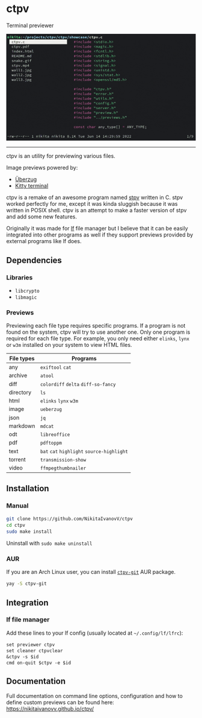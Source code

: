 # ctpv

Terminal previewer

![showcase](doc/showcase.gif)

----

ctpv is an utility for previewing various files.

Image previews powered by:

 * [Überzug](https://github.com/seebye/ueberzug)
 * [Kitty terminal](https://github.com/kovidgoyal/kitty)

ctpv is a remake of an awesome program named
[stpv](https://github.com/Naheel-Azawy/stpv) written in C.
stpv worked perfectly for me, except it was kinda sluggish because
it was written in POSIX shell.
ctpv is an attempt to make a faster version of stpv and add some
new features.

Originally it was made for [lf](https://github.com/gokcehan/lf)
file manager but I believe that it can be easily integrated into
other programs as well if they support previews provided by
external programs like lf does.

## Dependencies

### Libraries

* `libcrypto`
* `libmagic`

### Previews

Previewing each file type requires specific programs.
If a program is not found on the system, ctpv
will try to use another one.
Only one program is required for each file type.
For example, you only need either `elinks`, `lynx` or
`w3m` installed on your system to view HTML files.

<!-- This table is auto generated! -->
<!--TABLESTART-->
| File types | Programs |
| ---- | ---- |
| any | `exiftool` `cat` |
| archive | `atool` |
| diff | `colordiff` `delta` `diff-so-fancy` |
| directory | `ls` |
| html | `elinks` `lynx` `w3m` |
| image | `ueberzug` |
| json | `jq` |
| markdown | `mdcat` |
| odt | `libreoffice` |
| pdf | `pdftoppm` |
| text | `bat` `cat` `highlight` `source-highlight` |
| torrent | `transmission-show` |
| video | `ffmpegthumbnailer` |

<!--TABLEEND-->

## Installation

### Manual

```sh
git clone https://github.com/NikitaIvanovV/ctpv
cd ctpv
sudo make install
```

Uninstall with `sudo make uninstall`

### AUR

If you are an Arch Linux user, you can install
[`ctpv-git`](https://aur.archlinux.org/packages/ctpv-git) AUR package.

```sh
yay -S ctpv-git
```

## Integration

### lf file manager

Add these lines to your lf config
(usually located at `~/.config/lf/lfrc`):

```
set previewer ctpv
set cleaner ctpvclear
&ctpv -s $id
cmd on-quit $ctpv -e $id
```

## Documentation

Full documentation on command line options,
configuration and how to define custom previews
can be found here: https://nikitaivanovv.github.io/ctpv/
